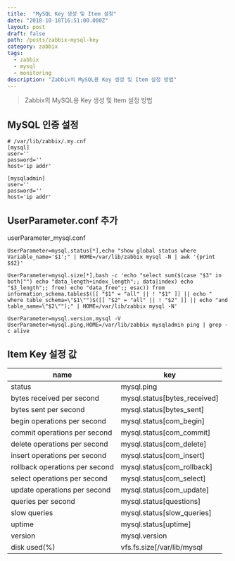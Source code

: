 ```yaml
---
title:  "MySQL Key 생성 및 Item 설정"
date: "2018-10-18T16:51:00.000Z"
layout: post
draft: false
path: /posts/zabbix-mysql-key
category: zabbix
tags: 
  - zabbix 
  - mysql 
  - monitoring
description: "Zabbix의 MySQL용 Key 생성 및 Item 설정 방법"
---
```

> Zabbix의 MySQL용 Key 생성 및 Item 설정 방법

## MySQL 인증 설정
``` shell
# /var/lib/zabbix/.my.cnf
[mysql]
user=''
password=''
host='ip addr'

[mysqladmin]
user=''
password=''
host='ip addr'
```

## UserParameter.conf 추가
userParameter_mysql.conf
``` shell
UserParameter=mysql.status[*],echo "show global status where Variable_name='$1';" | HOME=/var/lib/zabbix mysql -N | awk '{print $$2}'

UserParameter=mysql.size[*],bash -c 'echo "select sum($(case "$3" in both|"") echo "data_length+index_length";; data|index) echo "$3_length";; free) echo "data_free";; esac)) from information_schema.tables$([[ "$1" = "all" || ! "$1" ]] || echo " where table_schema=\"$1\"")$([[ "$2" = "all" || ! "$2" ]] || echo "and table_name=\"$2\"");" | HOME=/var/lib/zabbix mysql -N'

UserParameter=mysql.version,mysql -V
UserParameter=mysql.ping,HOME=/var/lib/zabbix mysqladmin ping | grep -c alive
```

## Item Key 설정 값

| name                           | key                          |
|--------------------------------|------------------------------|
| status                         | mysql.ping                   |
| bytes received per second      | mysql.status[bytes_received] |
| bytes sent per second          | mysql.status[bytes_sent]     |
| begin operations per second    | mysql.status[com_begin]      |
| commit operations per second   | mysql.status[com_commit]     |
| delete operations per second   | mysql.status[com_delete]     |
| insert operations per second   | mysql.status[com_insert]     |
| rollback operations per second | mysql.status[com_rollback]   |
| select operations per second   | mysql.status[com_select]     |
| update operations per second   | mysql.status[com_update]     |
| queries per second             | mysql.status[questions]      |
| slow queries                   | mysql.status[slow_queries]   |
| uptime                         | mysql.status[uptime]         |
| version                        | mysql.version                |
| disk used(%)                   | vfs.fs.size[/var/lib/mysql   |
